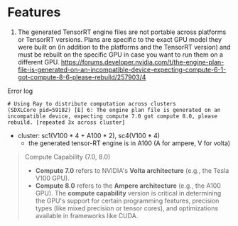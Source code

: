 # Features
1. The generated TensorRT engine files are not portable across platforms or TensorRT versions. Plans are specific to the exact GPU model they were built on (in addition to the platforms and the TensorRT version) and must be rebuilt on the specific GPU in case you want to run them on a different GPU.
https://forums.developer.nvidia.com/t/the-engine-plan-file-is-generated-on-an-incompatible-device-expecting-compute-6-1-got-compute-8-6-please-rebuild/257903/4

Error log
```
# Using Ray to distribute computation across clusters
(SDXLCore pid=59182) [E] 6: The engine plan file is generated on an incompatible device, expecting compute 7.0 got compute 8.0, please rebuild. [repeated 3x across cluster]
```
- cluster: sc1(V100 * 4 + A100 * 2), sc4(V100 * 4)
	- the generated tensor-RT engine is in A100 (A for ampere, V for volta)

> Compute Capability (7.0, 8.0)
> - **Compute 7.0** refers to NVIDIA's **Volta architecture** (e.g., the Tesla V100 GPU).
> - **Compute 8.0** refers to the **Ampere architecture** (e.g., the A100 GPU).
> The **compute capability** version is critical in determining the GPU's support for certain programming features, precision types (like mixed precision or tensor cores), and optimizations available in frameworks like CUDA.